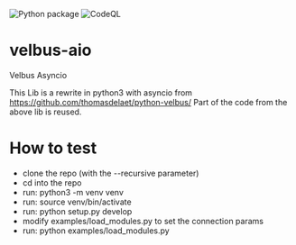 ![Python package](https://github.com/Cereal2nd/velbus-aio/workflows/Python%20package/badge.svg)
![CodeQL](https://github.com/Cereal2nd/velbus-aio/workflows/CodeQL/badge.svg)

# velbus-aio

Velbus Asyncio

This Lib is a rewrite in python3 with asyncio from https://github.com/thomasdelaet/python-velbus/
Part of the code from the above lib is reused.

# How to test

- clone the repo (with the --recursive parameter)
- cd into the repo
- run: python3 -m venv venv
- run: source venv/bin/activate
- run: python setup.py develop
- modify examples/load_modules.py to set the connection params
- run: python examples/load_modules.py
